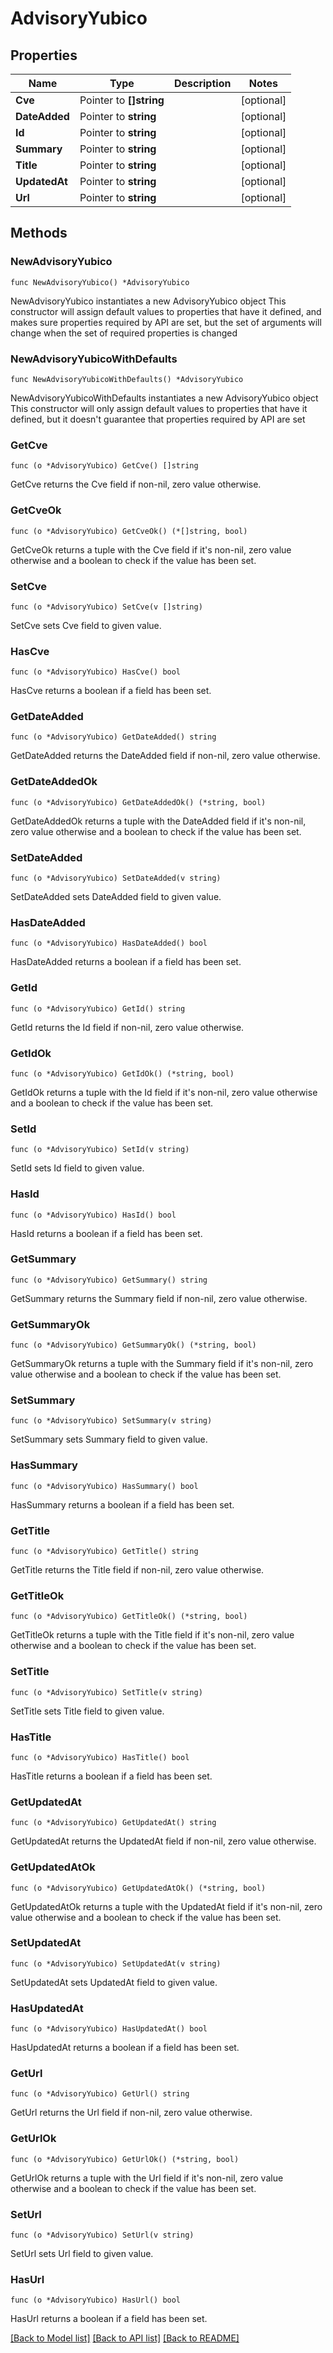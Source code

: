 # AdvisoryYubico

## Properties

Name | Type | Description | Notes
------------ | ------------- | ------------- | -------------
**Cve** | Pointer to **[]string** |  | [optional] 
**DateAdded** | Pointer to **string** |  | [optional] 
**Id** | Pointer to **string** |  | [optional] 
**Summary** | Pointer to **string** |  | [optional] 
**Title** | Pointer to **string** |  | [optional] 
**UpdatedAt** | Pointer to **string** |  | [optional] 
**Url** | Pointer to **string** |  | [optional] 

## Methods

### NewAdvisoryYubico

`func NewAdvisoryYubico() *AdvisoryYubico`

NewAdvisoryYubico instantiates a new AdvisoryYubico object
This constructor will assign default values to properties that have it defined,
and makes sure properties required by API are set, but the set of arguments
will change when the set of required properties is changed

### NewAdvisoryYubicoWithDefaults

`func NewAdvisoryYubicoWithDefaults() *AdvisoryYubico`

NewAdvisoryYubicoWithDefaults instantiates a new AdvisoryYubico object
This constructor will only assign default values to properties that have it defined,
but it doesn't guarantee that properties required by API are set

### GetCve

`func (o *AdvisoryYubico) GetCve() []string`

GetCve returns the Cve field if non-nil, zero value otherwise.

### GetCveOk

`func (o *AdvisoryYubico) GetCveOk() (*[]string, bool)`

GetCveOk returns a tuple with the Cve field if it's non-nil, zero value otherwise
and a boolean to check if the value has been set.

### SetCve

`func (o *AdvisoryYubico) SetCve(v []string)`

SetCve sets Cve field to given value.

### HasCve

`func (o *AdvisoryYubico) HasCve() bool`

HasCve returns a boolean if a field has been set.

### GetDateAdded

`func (o *AdvisoryYubico) GetDateAdded() string`

GetDateAdded returns the DateAdded field if non-nil, zero value otherwise.

### GetDateAddedOk

`func (o *AdvisoryYubico) GetDateAddedOk() (*string, bool)`

GetDateAddedOk returns a tuple with the DateAdded field if it's non-nil, zero value otherwise
and a boolean to check if the value has been set.

### SetDateAdded

`func (o *AdvisoryYubico) SetDateAdded(v string)`

SetDateAdded sets DateAdded field to given value.

### HasDateAdded

`func (o *AdvisoryYubico) HasDateAdded() bool`

HasDateAdded returns a boolean if a field has been set.

### GetId

`func (o *AdvisoryYubico) GetId() string`

GetId returns the Id field if non-nil, zero value otherwise.

### GetIdOk

`func (o *AdvisoryYubico) GetIdOk() (*string, bool)`

GetIdOk returns a tuple with the Id field if it's non-nil, zero value otherwise
and a boolean to check if the value has been set.

### SetId

`func (o *AdvisoryYubico) SetId(v string)`

SetId sets Id field to given value.

### HasId

`func (o *AdvisoryYubico) HasId() bool`

HasId returns a boolean if a field has been set.

### GetSummary

`func (o *AdvisoryYubico) GetSummary() string`

GetSummary returns the Summary field if non-nil, zero value otherwise.

### GetSummaryOk

`func (o *AdvisoryYubico) GetSummaryOk() (*string, bool)`

GetSummaryOk returns a tuple with the Summary field if it's non-nil, zero value otherwise
and a boolean to check if the value has been set.

### SetSummary

`func (o *AdvisoryYubico) SetSummary(v string)`

SetSummary sets Summary field to given value.

### HasSummary

`func (o *AdvisoryYubico) HasSummary() bool`

HasSummary returns a boolean if a field has been set.

### GetTitle

`func (o *AdvisoryYubico) GetTitle() string`

GetTitle returns the Title field if non-nil, zero value otherwise.

### GetTitleOk

`func (o *AdvisoryYubico) GetTitleOk() (*string, bool)`

GetTitleOk returns a tuple with the Title field if it's non-nil, zero value otherwise
and a boolean to check if the value has been set.

### SetTitle

`func (o *AdvisoryYubico) SetTitle(v string)`

SetTitle sets Title field to given value.

### HasTitle

`func (o *AdvisoryYubico) HasTitle() bool`

HasTitle returns a boolean if a field has been set.

### GetUpdatedAt

`func (o *AdvisoryYubico) GetUpdatedAt() string`

GetUpdatedAt returns the UpdatedAt field if non-nil, zero value otherwise.

### GetUpdatedAtOk

`func (o *AdvisoryYubico) GetUpdatedAtOk() (*string, bool)`

GetUpdatedAtOk returns a tuple with the UpdatedAt field if it's non-nil, zero value otherwise
and a boolean to check if the value has been set.

### SetUpdatedAt

`func (o *AdvisoryYubico) SetUpdatedAt(v string)`

SetUpdatedAt sets UpdatedAt field to given value.

### HasUpdatedAt

`func (o *AdvisoryYubico) HasUpdatedAt() bool`

HasUpdatedAt returns a boolean if a field has been set.

### GetUrl

`func (o *AdvisoryYubico) GetUrl() string`

GetUrl returns the Url field if non-nil, zero value otherwise.

### GetUrlOk

`func (o *AdvisoryYubico) GetUrlOk() (*string, bool)`

GetUrlOk returns a tuple with the Url field if it's non-nil, zero value otherwise
and a boolean to check if the value has been set.

### SetUrl

`func (o *AdvisoryYubico) SetUrl(v string)`

SetUrl sets Url field to given value.

### HasUrl

`func (o *AdvisoryYubico) HasUrl() bool`

HasUrl returns a boolean if a field has been set.


[[Back to Model list]](../README.md#documentation-for-models) [[Back to API list]](../README.md#documentation-for-api-endpoints) [[Back to README]](../README.md)


